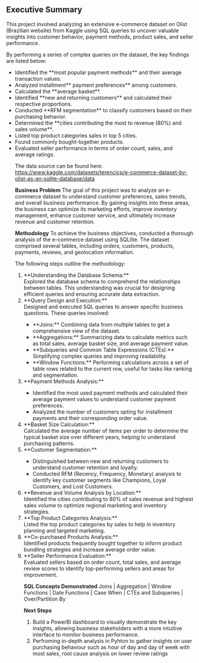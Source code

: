 <h2><b>Executive Summary</b></h2>
<p>
  This project involved analyzing an extensive e-commerce dataset on Olist (Brazilian website) from Kaggle using SQL queries to uncover valuable insights into customer behavior, payment methods, product sales, and seller performance. 
</p>

By performing a series of complex queries on the dataset, the key findings are listed below:
<ul>
  <li>Identified the **most popular payment methods** and their average transaction values. </li>
  <li>Analyzed installment** payment preferences** among customers.</li>
  <li>Calculated the **average basket**.</li>
  <li>Identified **new and returning customers** and calculated their respective proportions.</li>
  <li>Conducted **RFM segmentation** to classify customers based on their purchasing behavior.</li>
  <li>Determined the **cities contributing the most to revenue (80%) and sales volume**.</li>
  <li>Listed top product categories sales in top 5 cities.</li>
  <li>Found commonly bought-together products.</li>
  <li>Evaluated seller performance in terms of order count, sales, and average ratings.</li>
  
The data source can be found here: https://www.kaggle.com/datasets/terencicp/e-commerce-dataset-by-olist-as-an-sqlite-database/data

**Business Problem**
The goal of this project was to analyze an e-commerce dataset to understand customer preferences, sales trends, and overall business performance. 
By gaining insights into these areas, the business can optimize its marketing efforts, improve inventory management, enhance customer service, and ultimately increase revenue and customer retention.

**Methodology**
To achieve the business objectives, conducted a thorough analysis of the e-commerce dataset using SQLlite. The dataset comprised several tables, including orders, customers, products, payments, reviews, and geolocation information. 

The following steps outline the methodology:

<ol>
  <li>**Understanding the Database Schema:**</li>
Explored the database schema to comprehend the relationships between tables. This understanding was crucial for designing efficient queries and ensuring accurate data extraction.

  <li>**Query Design and Execution:**</li>
Designed and executed SQL queries to answer specific business questions. These queries involved:
    <ul>
      <li>**Joins:** Combining data from multiple tables to get a comprehensive view of the dataset.</li>
      <li>**Aggregations:** Summarizing data to calculate metrics such as total sales, average basket size, and average payment value.</li>
      <li>**Subqueries and Common Table Expressions (CTEs):** Simplifying complex queries and improving readability.</li>
      <li>**Window Functions:** Performing calculations across a set of table rows related to the current row, useful for tasks like ranking and segmentation.</li>
    </ul>

  <li>**Payment Methods Analysis:**</li>
    <ul>
      <li>Identified the most used payment methods and calculated their average payment values to understand customer payment preferences.</li>
      <li>Analyzed the number of customers opting for installment payments and their corresponding order value.</li>
    </ul>

  <li>**Basket Size Calculation:** </li>
Calculated the average number of items per order to determine the typical basket size over different years, helping to understand purchasing patterns.

  <li>**Customer Segmentation:** </li>
    <ul>
      <li>Distinguished between new and returning customers to understand customer retention and loyalty.</li>
      <li>Conducted RFM (Recency, Frequency, Monetary) analysis to identify key customer segments like Champions, Loyal Customers, and Lost Customers.</li>
    </ul>

  <li>**Revenue and Volume Analysis by Location:** </li>
Identified the cities contributing to 80% of sales revenue and highest sales volume to optimize regional marketing and inventory strategies.

  <li>**Top Product Categories Analysis:**</li>
Listed the top product categories by sales to help in inventory planning and targeted marketing.

  <li>**Co-purchased Products Analysis:**</li>
Identified products frequently bought together to inform product bundling strategies and increase average order value.

  <li>**Seller Performance Evaluation:**</li>
Evaluated sellers based on order count, total sales, and average review scores to identify top-performing sellers and areas for improvement.

**SQL Concepts Demonstrated**
Joins | Aggregation | Window Functions | Date Functions | Case When | CTEs and Subqueries | Over/Partition By

**Next Steps**
<ol>
  <li>Build a PowerBI dashboard to visually demonstrate the key insights, allowing business stakeholders with a more intuitive interface to monitor business performance.</li>
  <li>Perfroming in-depth analysis in Pyhton to gather insights on user purchasing behaviour such as hour of day and day of week with most sales, root cause analysis on lower review ratings</li>
</ol>
